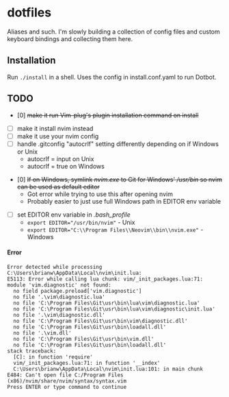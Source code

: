 # dotfiles

Aliases and such. I'm slowly building a collection of config files and custom
keyboard bindings and collecting them here.

## Installation

Run `./install` in a shell. Uses the config in install.conf.yaml to run Dotbot.

## TODO

* [0] ~~make it run Vim-plug's plugin installation command on install~~
* [ ] make it install nvim instead
* [ ] make it use your nvim config
* [ ] handle .gitconfig "autocrlf" setting differently depending on if Windows
  or Unix
  - autocrlf = input on Unix
  - autocrlf = true on Windows
* [0] ~~If on Windows, symlink _nvim.exe_ to Git for Windows' _/usr/bin_ so nvim
  can be used as default editor~~
  - Got error while trying to use this after opening nvim
  - Probably easier to just use full Windows path in EDITOR env variable
* [ ] set EDITOR env variable in _.bash_profile_
  - `export EDITOR="/usr/bin/nvim"` - Unix
  - `export EDITOR="C:\\Program Files\\Neovim\\bin\\nvim.exe"` - Windows


#### Error
```
Error detected while processing C:\Users\brianw\AppData\Local\nvim\init.lua:
E5113: Error while calling lua chunk: vim/_init_packages.lua:71: module 'vim.diagnostic' not found:
  no field package.preload['vim.diagnostic']
  no file '.\vim\diagnostic.lua'
  no file 'C:\Program Files\Git\usr\bin\lua\vim\diagnostic.lua'
  no file 'C:\Program Files\Git\usr\bin\lua\vim\diagnostic\init.lua'
  no file '.\vim\diagnostic.dll'
  no file 'C:\Program Files\Git\usr\bin\vim\diagnostic.dll'
  no file 'C:\Program Files\Git\usr\bin\loadall.dll'
  no file '.\vim.dll'
  no file 'C:\Program Files\Git\usr\bin\vim.dll'
  no file 'C:\Program Files\Git\usr\bin\loadall.dll'
stack traceback:
  [C]: in function 'require'
  vim/_init_packages.lua:71: in function '__index'
  C:\Users\brianw\AppData\Local\nvim\init.lua:101: in main chunk
E484: Can't open file C:/Program Files (x86)/nvim/share/nvim/syntax/syntax.vim
Press ENTER or type command to continue      
```
